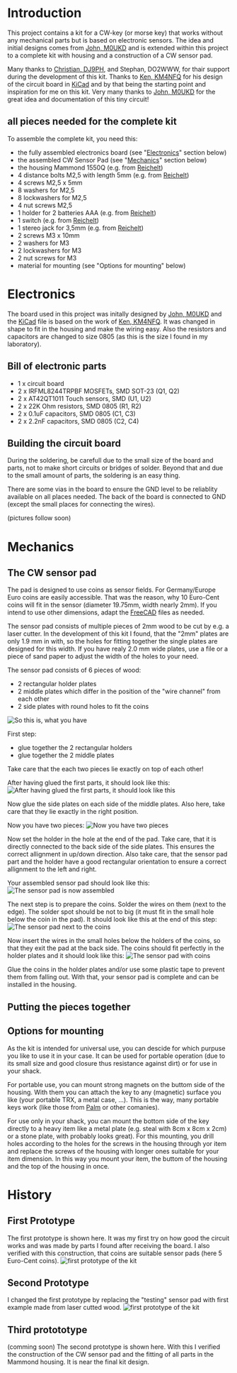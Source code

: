 # Introduction #

This project contains a kit for a CW-key (or morse key) that works without any mechanical parts but is based on electronic sensors. The idea and initial designs comes from [John, M0UKD](https://m0ukd.com/homebrew/capacitive-cw-touch-key-circuits/) and is extended within this project to a complete kit with housing and a construction of a CW sensor pad.

Many thanks to [Christian, DJ9PH](https://www.qrz.com/db/DJ9PH), and Stephan, DO2WWW, for thair support during the development of this kit.
Thanks to [Ken, KM4NFQ](https://github.com/km4nfq/capacitive-touch-key) for his design of the circuit board in [KiCad](https://www.kicad.org/) and by that being the starting point and inspiration for me on this kit.
Very many thanks to [John, M0UKD](https://m0ukd.com/homebrew/capacitive-cw-touch-key-circuits/) for the great idea and documentation of this tiny circuit!

## all pieces needed for the complete kit ##

To assemble the complete kit, you need this:
- the fully assembled electronics board (see "[Electronics](#electronics)" section below)
- the assembled CW Sensor Pad (see "[Mechanics](#the-cw-sensor-pad)" section below)
- the housing Mammond 1550Q (e.g. from [Reichelt](https://www.reichelt.de/de/de/shop/produkt/alugehaeuse_1550_q_60_x_55_x_30_mm_aluminium-221407))
- 4 distance bolts M2,5 with length 5mm (e.g. from [Reichelt](https://www.reichelt.de/de/de/shop/produkt/distanzbolzen_5_mm_m2_5-236284))
- 4 screws M2,5 x 5mm
- 8 washers for M2,5
- 8 lockwashers for M2,5
- 4 nut screws M2,5
- 1 holder for 2 batteries AAA (e.g. from [Reichelt](https://www.reichelt.de/de/de/shop/produkt/batteriehalter_fuer_2_microzellen_aaa_loetfahnen-57125))
- 1 switch (e.g. from [Reichelt](https://www.reichelt.de/de/de/shop/produkt/miniatur-kippschalter_ein-aus_3_a_125_v-359360))
- 1 stereo jack for 3,5mm (e.g. from [Reichelt](https://www.reichelt.de/de/de/shop/produkt/klinkeneinbaubuchse_3_5_mm_stereo-7301))
- 2 screws M3 x 10mm
- 2 washers for M3
- 2 lockwashers for M3
- 2 nut screws for M3
- material for mounting (see "Options for mounting" below)

# Electronics #
The board used in this project was initally designed by [John, M0UKD](https://m0ukd.com/homebrew/capacitive-cw-touch-key-circuits/) and the [KiCad](https://www.kicad.org/) file is based on the work of [Ken, KM4NFQ](https://github.com/km4nfq/capacitive-touch-key). It was changed in shape to fit in the housing and make the wiring easy. Also the resistors and capacitors are changed to size 0805 (as this is the size I found in my laboratory).

## Bill of electronic parts ##
- 1 x circuit board
- 2 x IRFML8244TRPBF MOSFETs, SMD SOT-23 (Q1, Q2)
- 2 x AT42QT1011 Touch sensors, SMD (U1, U2)
- 2 x 22K Ohm resistors, SMD 0805 (R1, R2)
- 2 x 0.1uF capacitors, SMD 0805 (C1, C3)
- 2 x 2.2nF capacitors, SMD 0805 (C2, C4)

## Building the circuit board ##

During the soldering, be carefull due to the small size of the board and parts, not to make short circuits or bridges of solder. Beyond that and due to the small amount of parts, the soldering is an easy thing.

There are some vias in the board to ensure the GND level to be reliablity available on all places needed. The back of the board is connected to GND (except the small places for connecting the wires).

(pictures follow soon)


# Mechanics #

## The CW sensor pad ##
The pad is designed to use coins as sensor fields. For Germany/Europe Euro coins are easily accessible. That was the reason, why 10 Euro-Cent coins will fit in the sensor (diameter 19.75mm, width nearly 2mm). If you intend to use other dimensions, adapt the [FreeCAD](https://www.freecad.org/) files as needed.

The sensor pad consists of multiple pieces of 2mm wood to be cut by e.g. a laser cutter. In the development of this kit I found, that the "2mm" plates are only 1.9 mm in with, so the holes for fitting together the single plates are designed for this width. If you have realy 2.0 mm wide plates, use a file or a piece of sand paper to adjust the width of the holes to your need.

The sensor pad consists of 6 pieces of wood:
- 2 rectangular holder plates
- 2 middle plates which differ in the position of the "wire channel" from each other
- 2 side plates with round holes to fit the coins

![So this is, what you have](infos/pictures/sensor_pad_single_pieces.jpg)

First step:
- glue together the 2 rectangular holders
- glue together the 2 middle plates

Take care that the each two pieces lie exactly on top of each other!

After having glued the first parts, it should look like this:
![After having glued the first parts, it should look like this](infos/pictures/sensor_pad_first_parts_glued.jpg)

Now glue the side plates on each side of the middle plates. Also here, take care that they lie exactly in the right position.

Now you have two pieces:
![Now you have two pieces](infos/pictures/sensor_pad_sensor_and_holder.jpg)

Now set the holder in the hole at the end of the pad. Take care, that it is directly connected to the back side of the side plates. This ensures the correct allignment in up/down direction. Also take care, that the sensor pad part and the holder have a good rectangular orientation to ensure a correct allignment to the left and right.

Your assembled sensor pad should look like this:
![The sensor pad is now assembled](infos/pictures/sensor_pad_assembled.jpg)

The next step is to prepare the coins. Solder the wires on them (next to the edge). The solder spot should be not to big (it must fit in the small hole below the coin in the pad).
It should look like this at the end of this step:
![The sensor pad next to the coins](infos/pictures/sensor_pad_assembled_next_coins.jpg)

Now insert the wires in the small holes below the holders of the coins, so that they exit the pad at the back side. The coins should fit perfectly in the holder plates and it should look like this:
![The sensor pad with coins](infos/pictures/sensor_pad_assembled_with_coins.jpg)

Glue the coins in the holder plates and/or use some plastic tape to prevent them from falling out. With that, your sensor pad is complete and can be installed in the housing.


## Putting the pieces together ##



## Options for mounting ##
As the kit is intended for universal use, you can descide for which purpuse you like to use it in your case. It can be used for portable operation (due to its small size and good closure thus resistance against dirt) or for use in your shack.

For portable use, you can mount strong magnets on the buttom side of the housing. With them you can attach the key to any (magnetic) surface you like (your portable TRX, a metal case, ...). This is the way, many portable keys work (like those from [Palm](https://www.eham.net/reviews/view-product/11153) or other comanies).

For use only in your shack, you can mount the bottom side of the key directly to a heavy item like a metal plate (e.g. steal with 8cm x 8cm x 2cm) or a stone plate, with probably looks great). For this mounting, you drill holes according to the holes for the screws in the housing through yor item and replace the screws of the housing with longer ones suitable for your item dimension. In this way you mount your item, the buttom of the housing and the top of the housing in once.


# History #

## First Prototype ##
The first prototype is shown here. It was my first try on how good the circuit works and was made by parts I found after receiving the board. I also verified with this construction, that coins are suitable sensor pads (here 5 Euro-Cent coins).
![first prototype of the kit](infos/pictures/prototype_1.jpg)


## Second Prototype ##
I changed the first prototype by replacing the "testing" sensor pad with first example made from laser cutted wood.
![first prototype of the kit](infos/pictures/prototype_2.jpg)

## Third protototype ##


(comming soon)
The second prototype is shown here. With this I verified the construction of the CW sensor pad and the fitting of all parts in the Mammond housing. It is near the final kit design.
